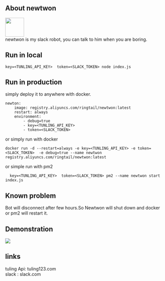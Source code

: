 ## About newtwon
<img src="http://moyuan.oss-cn-beijing.aliyuncs.com/others/iblbwe01046912.jpg" witdh=60px height=60px/></br>
newtwon is my slack robot, you can talk to him when you are boring.   

## Run in local

```
key=<TUNLING_API_KEY>  token=<SLACK_TOKEN> node index.js

```

## Run in production  

simply deploy it to anywhere with docker.

```
newton:
    image: registry.aliyuncs.com/ringtail/newtwon:latest
    restart: always
    environment:
        - debug=true
        - key=<TUNLING_API_KEY>
        - token=<SLACK_TOKEN>
```

or simply run with docker

```
docker run -d --restart=always -e key=<TUNLING_API_KEY> -e token=<SLACK_TOKEN>  -e debug=true --name newtwon registry.aliyuncs.com/ringtail/newtwon:latest

```
or simple run with pm2

```
  key=<TUNLING_API_KEY>  token=<SLACK_TOKEN> pm2 --name newtwon start index.js

```

## Known problem   
Bot will disconnect after few hours.So Newtwon will shut down and docker or pm2 will restart it.

## Demonstration
<img src="http://moyuan.oss-cn-beijing.aliyuncs.com/others/85e3ac1194620666f826e9bbdef6dc32.png"/>

## links  
tuling Api: tuling123.com     
slack : slack.com
